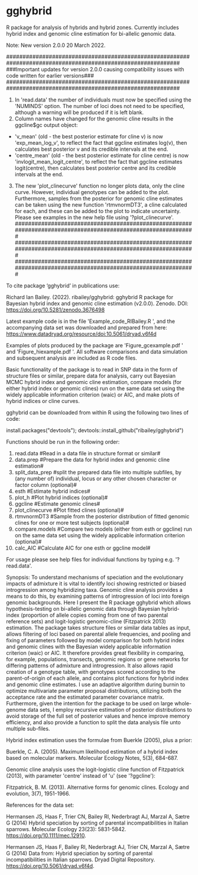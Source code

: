 # gghybrid
R package for analysis of hybrids and hybrid zones. Currently includes hybrid index and genomic cline estimation for bi-allelic genomic data.

Note: New version 2.0.0 20 March 2022.

#############################################################################################################
###Important updates for version 2.0.0 causing compatibility issues with code written for earlier versions###
#############################################################################################################
1. In 'read.data' the number of individuals must now be specified using the 'NUMINDS' option. The number 
   of loci does not need to be specified, although a warning will be produced if it is left blank.
2. Column names have changed for the genomic cline results in the ggcline$gc output object: 
 - 'v_mean' (old - the best posterior estimate for cline v) is now 'exp_mean_log_v', to reflect the fact that ggcline estimates log(v), then calculates best posterior v and its credible intervals at the end.
 - 'centre_mean' (old - the best posterior estimate for cline centre) is now 'invlogit_mean_logit_centre', to reflect the fact that ggcline estimates logit(centre), then calculates best posterior centre and its credible intervals at the end.
3. The new 'plot_clinecurve' function no longer plots data, only the cline curve. However, individual genotypes can be added to the plot. Furthermore, samples from the posterior for genomic cline estimates can be taken using the new function 'rtmvnormDT3', a cline calculated for each, and these can be added to the plot to indicate uncertainty. Please see examples in the new help file using '?plot_clinecurve'.
#############################################################################################################
#############################################################################################################
#############################################################################################################

To cite package ‘gghybrid’ in publications use:

Richard Ian Bailey. (2022). ribailey/gghybrid: gghybrid R package for Bayesian hybrid index and genomic cline estimation (v2.0.0). Zenodo. DOI: https://doi.org/10.5281/zenodo.3676498

Latest example code is in the file 'Example_code_RIBailey.R ', and the accompanying data set was downloaded and prepared from here: https://www.datadryad.org/resource/doi:10.5061/dryad.v6f4d

Examples of plots produced by the package are 'Figure_gcexample.pdf ' and 'Figure_hiexample.pdf '. All software comparisons and data simulation and subsequent analysis are included as R code files.

Basic functionality of the package is to read in SNP data in the form of structure files or similar, prepare data for analysis, carry out Bayesian MCMC hybrid index and genomic cline estimation, compare models (for either hybrid index or genomic clines) run on the same data set using the widely applicable information criterion (waic) or AIC, and make plots of hybrid indices or cline curves.

gghybrid can be downloaded from within R using the following two lines of code:

install.packages("devtools"); devtools::install_github("ribailey/gghybrid")


Functions should be run in the following order:
1. read.data #Read in a data file in structure format or similar#
2. data.prep #Prepare the data for hybrid index and genomic cline estimation#
3. split_data_prep #split the prepared data file into multiple subfiles, by (any number of) individual, locus or any other chosen character or factor column (optional)#
4. esth #Estimate hybrid indices#
5. plot_h #Plot hybrid indices (optional)#
6. ggcline #Estimate genomic clines#
7. plot_clinecurve #Plot fitted clines (optional)#
8. rtmvnormDT3 #Sample from the posterior distribution of fitted genomic clines for one or more test subjects (optional)#
9. compare.models #Compare two models (either from esth or ggcline) run on the same data set using the widely applicable information criterion (optional)#
10. calc_AIC #Calculate AIC for one esth or ggcline model#

For usage please see help files for individual functions by typing e.g. '?read.data'.

Synopsis:
To understand mechanisms of speciation and the evolutionary impacts of admixture it is vital to identify loci showing restricted or biased introgression among hybridizing taxa. Genomic cline analysis provides a means to do this, by examining patterns of introgression of loci into foreign genomic backgrounds. Here I present the R package gghybrid which allows hypothesis-testing on bi-allelic genomic data through Bayesian hybrid-index (proportion of allele copies coming from one of two parental reference sets) and logit-logistic genomic-cline (Fitzpatrick 2013) estimation. The package takes structure files or similar data tables as input, allows filtering of loci based on parental allele frequencies, and pooling and fixing of parameters followed by model comparison for both hybrid index and genomic clines with the Bayesian widely applicable information criterion (waic) or AIC. It therefore provides great flexibility in comparing, for example, populations, transects, genomic regions or gene networks for differing patterns of admixture and introgression. It also allows rapid creation of a genotype table, with genotypes scored according to the parent-of-origin of each allele, and contains plot functions for hybrid index and genomic cline estimates. I use an adaptive algorithm during burnin to optimize multivariate parameter proposal distributions, utilizing both the acceptance rate and the estimated parameter covariance matrix. Furthermore, given the intention for the package to be used on large whole-genome data sets, I employ recursive estimation of posterior distributions to avoid storage of the full set of posterior values and hence improve memory efficiency, and also provide a function to split the data analysis file unto multiple sub-files.

Hybrid index estimation uses the formulae from Buerkle (2005), plus a prior:

Buerkle, C. A. (2005). Maximum likelihood estimation of a hybrid index based on molecular markers. Molecular Ecology Notes, 5(3), 684-687.

Genomic cline analysis uses the logit-logistic cline function of Fitzpatrick (2013), with parameter 'centre' instead of 'u' (see '?ggcline'):

Fitzpatrick, B. M. (2013). Alternative forms for genomic clines. Ecology and evolution, 3(7), 1951-1966.

References for the data set:

Hermansen JS, Haas F, Trier CN, Bailey RI, Nederbragt AJ, Marzal A, Sætre G (2014) Hybrid speciation by sorting of parental incompatibilities in Italian sparrows. Molecular Ecology 23(23): 5831-5842. https://doi.org/10.1111/mec.12910.

Hermansen JS, Haas F, Bailey RI, Nederbragt AJ, Trier CN, Marzal A, Sætre G (2014) Data from: Hybrid speciation by sorting of parental incompatibilities in Italian sparrows. Dryad Digital Repository. https://doi.org/10.5061/dryad.v6f4d.
